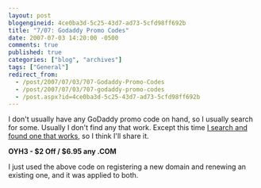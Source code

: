 ```yaml
---
layout: post
blogengineid: 4ce0ba3d-5c25-43d7-ad73-5cfd98ff692b
title: "7/07: Godaddy Promo Codes"
date: 2007-07-03 14:20:00 -0500
comments: true
published: true
categories: ["blog", "archives"]
tags: ["General"]
redirect_from: 
  - /post/2007/07/03/707-Godaddy-Promo-Codes
  - /post/2007/07/03/707-godaddy-promo-codes
  - /post.aspx?id=4ce0ba3d-5c25-43d7-ad73-5cfd98ff692b
---
```

<!-- more -->

I don't usually have any GoDaddy promo code on hand, so I usually search for some. Usually I don't find any that work. Except this time <A href="http://www.fatwallet.com/t/18/725207">I search and found one that works</A>, so I think I'll share it.

**OYH3 - $2 Off / $6.95 any .COM**

I just used the above code on registering a new domain and renewing an existing one, and it was applied to both.
